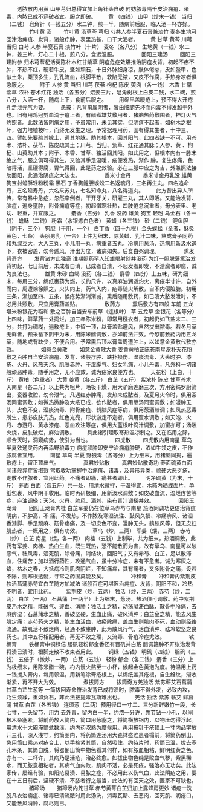 <!-- { "loadSidebar": true } -->
　　透脓散内用黄 山甲芎归总得宜加上角针头自破 何妨脓毒隔千皮治痈疽、诸毒，内脓已成不穿破者宜。服之即破。
　　黄 （四钱） 山甲（炒末一钱） 当归（二钱） 皂角针（一钱五分）水二钟，煎一半，随病前后服，临入酒一杯亦好。
　　
　　竹叶黄 汤
　　竹叶黄 汤草芩 芎归 芍共人参半夏石膏兼淡竹 麦冬生地可回津治痈疽、发背，诸般疔肿，表里热甚，口干大渴者。
　　黄 甘草 黄芩 川芎 当归 白芍 人参 半夏石膏 淡竹叶（十片） 麦冬（各八分） 生地黄（一钱）水二钟，姜三片，灯心二十根，煎八分，食远温服。
　　
　　回阳三建汤
　　回阳三建附参 归术芎苓杞活萸陈朴木红甘紫草 阴疽危症效堪推治阴疽发背，初起不疼不肿，不热不红，硬若牛皮，坚如顽石，十日外脉细身凉，肢体倦怠，皮如鳖甲，色似土朱，粟顶多生，孔孔流血，根脚平散，软陷无脓，又皮不作腐，手热身凉者俱急服之。
　　附子 人参 黄 当归 川芎 茯苓 枸杞 陈皮 萸肉（各一钱） 木香 甘草 紫草 浓朴 苍术红花 独活（各五分）煨姜三片，皂角树根上白皮二钱，水二碗，煎八分，入酒一杯，随病上下，食前后服之。
　　用绵帛盖暖疮上，预不得大开疮孔走泄元气为要。
　　愚按：凡背疽属阴者，皆由脏腑先坏而内毒不得发越于外也。旧有用鸡冠剪血滴于疽上者，有醋煮雄艾敷用者，猪脑热药敷围者，神灯火气灼照者。此数法皆阴疽之用，予虽常用，未见其实，但阴疽不起者，如树木之根坏，强力培植枝叶，而终无发生之理。予常据理用药，固有得其生者，十中三、四。譬如先要疏其嫁土，通其地脉，助其根本，回其阳气，此四者缺一不可。用苍术、浓朴、茯苓、陈皮疏其土；川芎、当归、紫草、红花通其脉；人参、黄 、枸杞、山萸助其本；附子、木香、甘草、独活回其阳。如此用之，但根本内有一脉未绝之气，服之俱可得其生。又验其手足温暖，疮便发热，渐作 肿，复生疼痛，色暗得活，坚硬得腐，胃气得回，此是药之效验。必在三服中应之为吉，外兼照法接助回阳，此通治阴疽之大法也。
　　
　　黍米寸金丹
　　黍米寸金丹乳没 雄黄狗宝射蟾酥轻粉粉霜 黑石 丁香狗鲤胆蜈蚣二名返魂丹，三名再生丸，四名追命丹，五名延寿丹，六名来苏丸，七名知命丸，八名得道丸。
　　此方昔出异人所传，常有暴中急症，忽然卒倒者，干开牙关，研灌三丸，其人即活。又能治发背、脑疽，遍身壅肿，附骨痈疽等症，初起憎寒壮热，四肢倦怠沉重者，毋分表里、老幼、轻重，并宜服之。
　　麝香（五分） 乳香 没药 雄黄 狗宝 轻粉 乌金石（各一钱） 蟾酥（二钱） 粉霜（水银炼白色者） 黄蜡（各三钱） 砂（二钱） 鲤鱼胆（阴干，三个） 狗胆（干用，一个） 白丁香（四十九根）金头蜈蚣（全者，酥炙黄色，七条） 头胎男乳（一合）上件为细末，除黄蜡、乳汁二味，熬成膏子同药和丸绿豆大，大人三丸，小儿用一丸，病重者五丸，冷病用葱汤、热病用新汲水送下，衣被密盖，勿令透风，汗出为度，诸病如失。后食白粥调理。
　　
　　熏发背奇方
　　发背诸方此独奇 谁期照药罕人知雄竭射砂并没药 为灯一照脱藩篱治发背初起、七日前后，未成者自消，已成者自溃，不起发者即发，不溃腐者即腐，诚为良法也。
　　雄黄 朱砂 血竭 没药（各二钱） 麝香（四分）上五味，研为细末，每用三分，绵纸裹药为燃，长约尺许，以真麻油润透灼火，离疮半寸许，自外而内，周遭徐徐照之，火头向上，药气入内，疮毒随火解散，自不内侵脏腑。初用三条，渐加至四、五条，候疮势渐消渐减，熏后随用敷药，如已溃大脓发泄时，不必用此照敷，只宜用膏药盖贴。
　　
　　敷药方
　　熏后敷方有四般 车前 五龙堪米粉银花为糨和 敷之百肿自当安车前草（连根叶） 草 五龙草 金银花（各等分）上四味，鲜草药一处捣烂，加三年陈米粉，即常用糨衣者，初起仍如飞盐末二、三分，共打为稠糊，遍敷疮上，中留一顶，以膏盖贴避风，自然拔出脓毒。若冬月草无鲜者，预采蓄下阴干为末，用陈米醋调敷，亦如前法并效。今恐前敷药内用五龙草，随地或有缺少，不便合用。予常熏后顶以膏盖周遭肿上，以如意金黄散代敷亦效。
　　
　　如意金黄散
　　如意金黄散大黄 姜黄黄柏芷陈苍南星浓朴天花粉 敷之百肿自当安治痈疽、发背、诸般疔肿、跌扑损伤、湿痰流毒、大头时肿、漆疮、火丹、风热天泡、肌肤赤肿、干湿脚气、妇女乳痈、小儿丹毒，凡外科一切诸般顽恶肿毒，随手用之，无不应效，诚为疮家良便方也。
　　天花粉（上白，十斤） 黄柏（色重者） 大黄 姜黄（各五斤） 白芷（五斤） 紫浓朴 陈皮 甘草苍术 天南星（各二斤）以上共为咀片，晒极干燥，用大驴磨连磨三次，方用密绢罗厨筛出，瓷器收贮，勿令泄气。凡遇红赤肿痛，发热未成脓者，及夏月火令时，俱用茶汤同蜜调敷；如微热微肿及大疮已成，欲作脓者，俱用葱汤同蜜调敷；如漫肿无头，皮色不变，湿痰流毒、附骨痈疽、鹤膝风症等病，俱用葱酒煎调；如风热恶毒所生，患必皮肤亢热，红色光亮，形状游走不定者，俱用蜜水调敷；如天泡、火丹、赤游丹、黄水漆疮、恶血攻注等症，俱用大蓝根叶捣汁调敷，加蜜亦可；汤泼火烧，皮肤破烂，麻油调敷。
　　具此诸引理取寒热温凉制之。又在临用之际，顺合天时，洞窥病势，使引为当也。
　　
　　四虎散
　　四虎散内用南星 草乌半夏效通灵药内再添野狼毒力 痈疽顽肿即安宁治痈疽肿硬，浓如牛领之皮，不作脓腐者宜用。
　　南星 草乌 半夏 野狼毒（各等分）上为细末，用猪脑同捣，遍敷疮上，留正顶出气。
　　
　　真君妙贴散
　　真君妙贴散奇功 荞面硫黄白面同诸般异症皆堪效 常取收功掌握中治痈疽、诸毒，及异形异类，顽硬大恶歹疮，走散不作脓者，宜用此药。不痛者即痛，痛甚者即止。
　　明净硫黄（为末，十斤） 荞面 白面（各五斤）共一处，用清水微拌，干湿得宜，木箱内晒成面片，单纸包裹，风中阴干收用。临时再研极细，用新汲水调敷；如皮破血流，湿烂疼苦等症，麻油调搽；天泡、火丹、肺风、酒刺、染布青汁调搽并效。
　　
　　回阳玉龙膏
　　回阳王龙膏肉桂 白芷军姜仍在位草乌赤芍与南星 热酒同调功更倍治背疽阴病，不肿高，不 痛，不发热，不作脓及寒湿流注、鼓风久损、冷痛痹风、诸湿香港脚、手足顽麻、筋骨疼痛，及一切皮色不变，漫肿无头，鹤膝风等，但无皮红肌热者，一概用之，俱有功效。
　　草乌（炒，三两） 军姜（煨，三两） 赤芍（炒） 白芷 南星（煨，各一两） 肉桂（五钱）上制毕，共为细末，热酒调敷，此药有军姜、肉桂、热血生血，既生既热，恐不能散而为害，故有草乌、南星可以破恶气，祛风毒，活死肌，除骨痛，消结块，回阳气；又有赤芍、白芷，足以散滞血，住痛苦；加以酒行药性，攻通气血，虽十分冷症，未有不愈者。诚为寒灰之焰，枯木之春，大抵病冷则肌肉阴烂，不知痛痒，其有痛者，又多附骨之痛，设若不除，则寒根透髓，寻常之药固莫能及矣。
　　
　　冲和膏
　　冲和膏内紫荆皮 独活菖蒲赤芍宜白芷随方加减法 诸般百症可堪医治痈疽、发背，阴阳不和，冷热不明者，宜用此药。
　　紫荆皮（炒，五两） 独活（炒，三两） 赤芍（炒，二两） 白芷（一两） 石菖蒲（一两半）上为细末，葱汤、热酒俱可调敷。药中紫荆皮乃木之精，能破气、逐血、消肿；独活土之精，动荡凝滞血脉，散骨中冷痛，去麻痹湿；石菖蒲水之精，善破坚硬，生血止痛，破风消肿；白芷金之精，能去风生肌定痛；赤芍药火之精，能生血活血，散瘀除痛，盖血生则肌肉不死，血动则经络流通。故肌活不致烂痛，经通不致壅肿，此为散风行气，活血消肿、祛冷软坚之良药也。其中五行相配用者，再无不效之理，又流毒、骨疽冷症尤效。
　　
　　铁桶膏
　　铁桶膏中铜绿倍 胆矾轻粉郁金香还有晋矾并白芨 醋调箍肿不开张治发背将溃已溃时，根脚走散不收束者用此。
　　铜绿（五钱） 明矾（四钱） 胆矾（三钱） 五倍子（微炒，一两） 白芨（五钱） 轻粉 郁金（各二钱） 麝香（三分）上为极细末，用陈米醋一碗，杓内慢火熬至一小杯，候起金色黄泡为度。待温用上药一钱搅入膏内，每用顿温，用新笔涂膏疮根上，以绵纸盖其疮根，自生绉纹，渐收渐紧，再不开大为效。
　　
　　煮拔筒方
　　拔筒奇方羌独活 紫苏蕲艾石菖蒲甘草白芷生葱等 一筒拔回寿命符治发背已成将溃时，脓毒不得外发，必致内攻，乃生烦躁，重如负石，非此法拔提毒瓦斯难出也。
　　羌活 独活 紫苏 蕲艾 鲜菖蒲 甘草 白芷（各五钱） 连须葱（二两）预用径口一寸二、三分新鲜嫩竹一段，长七寸，一头留节，用力 去外青，留内白一半，约浓一分许，靠节钻一小孔，以闸极木条塞紧，将前药放入筒内，筒口用葱塞之，将筒横放锅内，以物压勿得浮起。用清水十大碗淹筒煮数滚，约内药浓熟为度候用。再用披针于疮顶上一寸内品字放开三孔，深入浅寸，约筒圈内，将药筒连汤用大瓷钵盛贮患者榻前，将筒药倒出，急用筒口乘热对疮合上，以手捺紧其筒，自然吸住，约待片时，药筒已温，拔去塞孔木条，其筒自脱，将器倒出筒中物色看其何样，如有脓血相粘，鲜明红黄之色，亦有一、二杯许，其病乃是活疮，治必终愈。如拔出物色纯是败血气秽，紫黑稀水，而无脓意相粘者，其病气血内败，肌肉不活，必是死疮，强治亦无功矣。此法家传，屡经有验，如阳疮易溃、易脓之症，不必用此以伤气血，此法阴疮之用，要在十五日前后，坚硬不溃、不脓者行之最当，此法的有回天之效，医家不可缺也。
　　
　　猪蹄汤
　　猪蹄汤内羌甘草 赤芍黄芩白芷归加上露蜂房更妙 诸疮一洗脱凡衣治痈疽、诸毒已溃流脓时用此汤洗，消毒瓦斯、去恶肉，回死肌、润疮口，又能散风消肿，腐尽则已。
